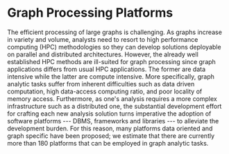 # Graph Processing Platforms

The efficient processing of large graphs is challenging. As graphs increase in variety and volume, analysts need to resort to high performance computing (HPC) methodologies so they can develop solutions deployable on parallel and distributed architectures. However, the already well established HPC methods are ill-suited for graph processing since graph applications differs from usual HPC applications. The former are data intensive while the latter are compute intensive. More specifically, graph analytic tasks suffer from inherent difficulties such as data driven computation, high data-access computing ratio, and poor locality of memory access. Furthermore, as one's analysis requires a more complex infrastructure such as a distributed one, the substantial development effort for crafting each new analysis solution turns imperative the adoption of software platforms --- DBMS, frameworks and libraries --- to alleviate the development burden. For this reason, many platforms data oriented and graph specific have been proposed; we estimate that there are currently more than 180 platforms that can be employed in graph analytic tasks.
